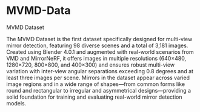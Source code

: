 # MVMD-Data

MVMD Dataset

The MVMD Dataset is the first dataset specifically designed for multi-view mirror detection, featuring 98 diverse scenes and a total of 3,181 images. Created using Blender 4.0.1 and augmented with real-world scenarios from VMD and MirrorNeRF, it offers images in multiple resolutions (640×480, 1280×720, 800×800, and 400×300) and ensures robust multi-view variation with inter-view angular separations exceeding 0.8 degrees and at least three images per scene. Mirrors in the dataset appear across varied image regions and in a wide range of shapes—from common forms like round and rectangular to irregular and asymmetrical designs—providing a solid foundation for training and evaluating real-world mirror detection models.
